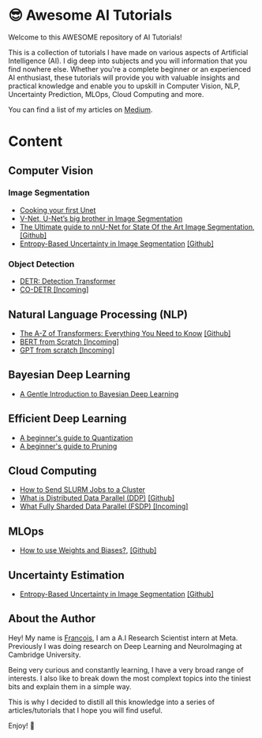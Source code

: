 # 😎 Awesome AI Tutorials

Welcome to this AWESOME repository of AI Tutorials!

This is a collection of tutorials I have made on various aspects of Artificial Intelligence (AI). I dig deep into subjects and you will information that you find nowhere else.
Whether you're a complete beginner or an experienced AI enthusiast, these tutorials will provide you with valuable insights and practical knowledge and enable you to upskill in Computer Vision, NLP, Uncertainty Prediction, MLOps, Cloud Computing and more.

You can find a list of my articles on [Medium](https://medium.com/@francoisporcher).

# Content

## Computer Vision

### Image Segmentation
- [Cooking your first Unet](https://github.com/FrancoisPorcher/awesome-ai-tutorials/tree/main/0001%20-%20unet)
- [V-Net, U-Net’s big brother in Image Segmentation](https://medium.com/@francoisporcher/v-net-u-nets-big-brother-in-image-segmentation-906e393968f7)
- [The Ultimate guide to nnU-Net for State Of the Art Image Segmentation](https://medium.com/@francoisporcher/the-ultimate-guide-to-nnu-net-for-state-of-the-art-image-segmentation-6dda7f44b935), [[Github]](https://github.com/FrancoisPorcher/awesome-ai-tutorials/tree/main/004%20-%20nnU-Net)
- [Entropy-Based Uncertainty in Image Segmentation](https://medium.com/towards-data-science/entropy-based-uncertainty-prediction-812cca769d7a) [[Github]](https://github.com/FrancoisPorcher/awesome-ai-tutorials/tree/main/006%20-%20Entropy%20based%20uncertainty%20for%20Image%20Segmentation)
  
### Object Detection
- [DETR: Detection Transformer](https://medium.com/p/a8b3327b737a)
- [CO-DETR [Incoming]]()

## Natural Language Processing (NLP)
- [The A-Z of Transformers: Everything You Need to Know](https://medium.com/p/c9f214c619ac) [[Github]](https://github.com/FrancoisPorcher/awesome-ai-tutorials/tree/main/NLP/007%20-%20Transformers%20From%20Scratch)
- [BERT from Scratch [Incoming]]()
- [GPT from scratch [Incoming]]()

## Bayesian Deep Learning
- [A Gentle Introduction to Bayesian Deep Learning](https://medium.com/@francoisporcher/a-gentle-introduction-to-bayesian-deep-learning-d298c7243fd6)

## Efficient Deep Learning
- [A beginner's guide to Quantization](https://github.com/FrancoisPorcher/awesome-ai-tutorials/tree/main/0002%20-%20quantization)
- [A beginner's guide to Pruning](https://github.com/FrancoisPorcher/awesome-ai-tutorials/tree/main/0003%20-%20pruning)

## Cloud Computing

- [How to Send SLURM Jobs to a Cluster](https://towardsdatascience.com/how-to-send-a-slurm-job-to-a-cluster-dd1cf021c7ac)
- [What is Distributed Data Parallel (DDP)]() [[Github]](https://github.com/FrancoisPorcher/awesome-ai-tutorials/tree/main/Cloud%20Computing/008%20-%20Distributed%20Data%20Parallel%20(DDP))
- [What Fully Sharded Data Parallel (FSDP) [Incoming]]()

## MLOps
- [How to use Weights and Biases?](https://medium.com/ai-mind-labs/how-to-use-weights-and-biases-c4467c6dac27), [[Github]](https://github.com/FrancoisPorcher/awesome-ai-tutorials/tree/main/005%20-%20How%20to%20use%20Weights%20and%20Biases)

## Uncertainty Estimation
- [Entropy-Based Uncertainty in Image Segmentation]() [[Github]](https://github.com/FrancoisPorcher/awesome-ai-tutorials/tree/main/006%20-%20Entropy%20based%20uncertainty%20for%20Image%20Segmentation)

## About the Author

Hey! My name is  [François](https://www.linkedin.com/in/fporcher/), I am a A.I Research Scientist intern at Meta. Previously I was doing research on Deep Learning and NeuroImaging at Cambridge University.

Being very curious and constantly learning, I have a very broad range of interests. I also like to break down the most complext topics into the tiniest bits and explain them in a simple way.

This is why I decided to distill all this knowledge into a series of articles/tutorials that I hope you will find useful.

Enjoy! 🤗



